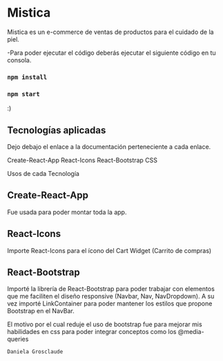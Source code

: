 # Mistica
Mistica es un e-commerce de ventas de productos para el cuidado de la piel.

-Para poder ejecutar el código deberás ejecutar el siguiente código en tu consola.

### `npm install`
### `npm start`
:)


## Tecnologías aplicadas
Dejo debajo el enlace a la documentación perteneciente a cada enlace.

Create-React-App
React-Icons
React-Bootstrap
CSS


Usos de cada Tecnología

## Create-React-App
Fue usada para poder montar toda la app.

## React-Icons
Importe React-Icons para el ícono del Cart Widget (Carrito de compras)

## React-Bootstrap
Importé la librería de React-Bootstrap para poder trabajar con elementos que me faciliten el diseño responsive (Navbar, Nav, NavDropdown). A su vez importé LinkContainer para poder mantener los estilos que propone Bootstrap en el NavBar.

El motivo por el cual reduje el uso de bootstrap fue para mejorar mis habilidades en css para poder integrar conceptos como los @media-queries

```bash
Daniela Grosclaude 
```
